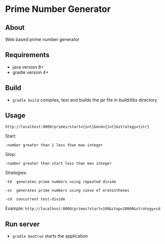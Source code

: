 # Prime Number Generator

## About

Web based prime number generator

## Requirements

- java version 8+
- gradle version 4+

## Build

- `gradle build` compiles, test and builds the jar file in *build/libs* directory

## Usage

`http://localhost:8000/primes/start={int}&end={int}&strategy={str}`

Start:

    -number greater than 1 less than max integer

Stop:

    -number greater than start less than max integer

Strategies:

    -td  generates prime numbers using repeated divide

    -sv  generates prime numbers using sieve of eratosthenes

    -cd  concurrent test-divide

Example: `http://localhost:8000/primes?start=100&stop=20000&strategy=cd`

## Run server

- `gradle bootrun` starts the application